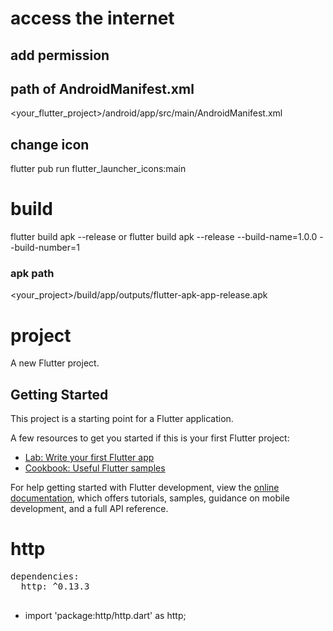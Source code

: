 # access the internet
## add permission

<uses-permission android:name="android.permission.INTERNET" />

## path of AndroidManifest.xml
<your_flutter_project>/android/app/src/main/AndroidManifest.xml

## change icon
flutter pub run flutter_launcher_icons:main


# build
flutter build apk --release
or
flutter build apk --release --build-name=1.0.0 --build-number=1



### apk path
<your_project>/build/app/outputs/flutter-apk-app-release.apk

# project

A new Flutter project.

## Getting Started

This project is a starting point for a Flutter application.

A few resources to get you started if this is your first Flutter project:

- [Lab: Write your first Flutter app](https://docs.flutter.dev/get-started/codelab)
- [Cookbook: Useful Flutter samples](https://docs.flutter.dev/cookbook)

For help getting started with Flutter development, view the
[online documentation](https://docs.flutter.dev/), which offers tutorials,
samples, guidance on mobile development, and a full API reference.


# http
<pre>
dependencies:
  http: ^0.13.3

</pre>
- import 'package:http/http.dart' as http;

